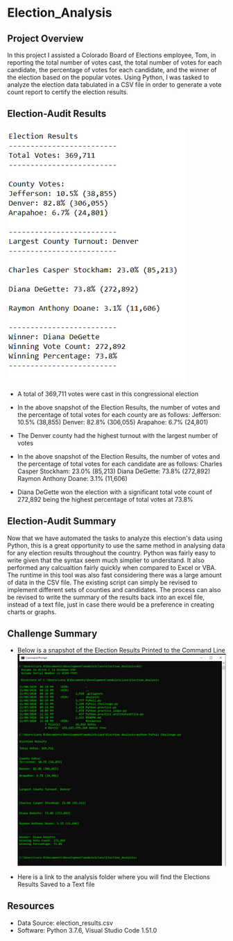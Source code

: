 # Election_Analysis

## Project Overview
In this project I assisted a Colorado Board of Elections employee, Tom, in reporting the total number of votes cast, the total number of votes for each candidate, the percentage of votes for each candidate, and the winner of the election based on the popular votes. Using Python, I was tasked to analyze the election data tabulated in a CSV file in order to generate a vote count report to certify the election results.

## Election-Audit Results
![Election_Results_Snapshot](https://github.com/Lora-Borja/Election_Analysis/blob/main/analysis/Election_Results_Snapshot.PNG)

* A total of 369,711 votes were cast in this congressional election
* In the above snapshot of the Election Results, the number of votes and the percentage of total votes for each county are as follows:
Jefferson: 10.5% (38,855)
Denver: 82.8% (306,055)
Arapahoe: 6.7% (24,801)

* The Denver county had the highest turnout with the largest number of votes
* In the above snapshot of the Election Results, the number of votes and the percentage of total votes for each candidate are as follows:
Charles Casper Stockham: 23.0% (85,213)
Diana DeGette: 73.8% (272,892)
Raymon Anthony Doane: 3.1% (11,606)

* Diana DeGette won the election with a significant total vote count of 272,892 being the highest percentage of total votes at 73.8%

## Election-Audit Summary
Now that we have automated the tasks to analyze this election's data using Python, this is a great opportunity to use the same method in analysing data for any election results throughout the country. Python was fairly easy to write given that the syntax seem much simplier to understand. It also performed any calcualtion fairly quickly when compared to Excel or VBA. The runtime in this tool was also fast considering there was a large amount of data in the CSV file. The existing script can simply be revised to implement different sets of counties and candidates. The process can also be revised to write the summary of the results back into an excel file, instead of a text file, just in case there would be a preference in creating charts or graphs.

## Challenge Summary
* Below is a snapshot of the Election Results Printed to the Command Line
![Election_Results_onCommandline](https://github.com/Lora-Borja/Election_Analysis/blob/main/analysis/Election_Results_onCommandline.PNG)

* Here is a link to the analysis folder where you will find the Elections Results Saved to a Text file

## Resources
- Data Source: election_results.csv
- Software: Python 3.7.6, Visual Studio Code 1.51.0
